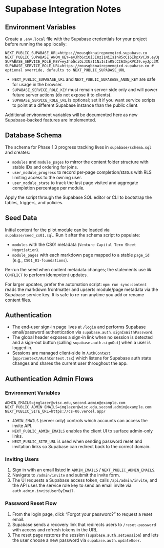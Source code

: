 # Supabase Integration Notes

## Environment Variables

Create a `.env.local` file with the Supabase credentials for your project before running the app locally:

```
NEXT_PUBLIC_SUPABASE_URL=https://mousqbknairepmemqicd.supabase.co
NEXT_PUBLIC_SUPABASE_ANON_KEY=eyJhbGciOiJIUzI1NiIsInR5cCI6IkpXVCJ9.eyJpc3MiOiJzdXBhYmFzZSIsInJlZiI6Im1vdXNxYmtuYWlyZXBtZW1xaWNkIiwicm9sZSI6ImFub24iLCJpYXQiOjE3NjA3NzgyNTksImV4cCI6MjA3NjM1NDI1OX0.M8lXdR3ndaMFoFBPwmsi5ESkvLfxXbC6zRZqh5OtSMc
SUPABASE_SERVICE_ROLE_KEY=eyJhbGciOiJIUzI1NiIsInR5cCI6IkpXVCJ9.eyJpc3MiOiJzdXBhYmFzZSIsInJlZiI6Im1vdXNxYmtuYWlyZXBtZW1xaWNkIiwicm9sZSI6InNlcnZpY2Vfcm9sZSIsImlhdCI6MTc2MDc3ODI1OSwiZXhwIjoyMDc2MzU0MjU5fQ.FdCYgUnEqNthh8V9UTY4VDDgPbbv95NrIkRrPv0IjYg
SUPABASE_SERVICE_ROLE_URL=https://mousqbknairepmemqicd.supabase.co # optional override, defaults to NEXT_PUBLIC_SUPABASE_URL
```

- `NEXT_PUBLIC_SUPABASE_URL` and `NEXT_PUBLIC_SUPABASE_ANON_KEY` are safe for usage in the browser.
- `SUPABASE_SERVICE_ROLE_KEY` must remain server-side only and will power future server actions (do not expose it to clients).
- `SUPABASE_SERVICE_ROLE_URL` is optional; set it if you want service scripts to point at a different Supabase instance than the public client.

Additional environment variables will be documented here as new Supabase-backed features are implemented.

## Database Schema

The schema for Phase 1.3 progress tracking lives in `supabase/schema.sql` and creates:

- `modules` and `module_pages` to mirror the content folder structure with stable IDs and ordering for joins.
- `user_module_progress` to record per-page completion/status with RLS limiting access to the owning user.
- `user_module_state` to track the last page visited and aggregate completion percentage per module.

Apply the script through the Supabase SQL editor or CLI to bootstrap the tables, triggers, and policies.

## Seed Data

Initial content for the pilot module can be loaded via `supabase/seed_cs01.sql`. Run it after the schema script to populate:

- `modules` with the CS01 metadata (`Venture Capital Term Sheet Negotiation`).
- `module_pages` with each markdown page mapped to a stable `page_id` (e.g., `CS01_01-foundations`).

Re-run the seed when content metadata changes; the statements use `ON CONFLICT` to perform idempotent updates.

For larger updates, prefer the automation script: `npm run sync:content` reads the markdown frontmatter and upserts module/page metadata via the Supabase service key. It is safe to re-run anytime you add or rename content files.

## Authentication

- The end-user sign-in page lives at `/login` and performs Supabase email/password authentication via `supabase.auth.signInWithPassword`.
- The global header exposes a sign-in link when no session is detected and a sign-out button (calling `supabase.auth.signOut`) when a user is logged in.
- Sessions are managed client-side in `AuthContext` (`app/context/AuthContext.tsx`) which listens for Supabase auth state changes and shares the current user throughout the app.

## Authentication Admin Flows

### Environment Variables

```
ADMIN_EMAILS=jmglazer@wisc.edu,second.admin@example.com
NEXT_PUBLIC_ADMIN_EMAILS=jmglazer@wisc.edu,second.admin@example.com
NEXT_PUBLIC_SITE_URL=https://cs-00.vercel.app/
```

- `ADMIN_EMAILS` (server only) controls which accounts can access the invite API.
- `NEXT_PUBLIC_ADMIN_EMAILS` enables the client UI to surface admin-only links.
- `NEXT_PUBLIC_SITE_URL` is used when sending password reset and invitation links so Supabase can redirect back to the correct domain.

### Inviting Users

1. Sign in with an email listed in `ADMIN_EMAILS` / `NEXT_PUBLIC_ADMIN_EMAILS`.
2. Navigate to `/admin/invite` and submit the invite form.
3. The UI requests a Supabase access token, calls `/api/admin/invite`, and the API uses the service role key to send an email invite via `auth.admin.inviteUserByEmail`.

### Password Reset Flow

1. From the login page, click “Forgot your password?” to request a reset email.
2. Supabase sends a recovery link that redirects users to `/reset-password` with access and refresh tokens in the URL.
3. The reset page restores the session (`supabase.auth.setSession`) and lets the user choose a new password via `supabase.auth.updateUser`.
